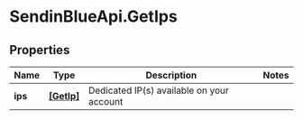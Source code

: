# SendinBlueApi.GetIps

## Properties
Name | Type | Description | Notes
------------ | ------------- | ------------- | -------------
**ips** | [**[GetIp]**](GetIp.md) | Dedicated IP(s) available on your account | 


